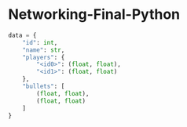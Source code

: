 # Networking-Final-Python

```python
data = {
    "id": int,
    "name": str,
    "players": {
        "<id0>": (float, float),
        "<id1>": (float, float)
    },
    "bullets": [
        (float, float),
        (float, float)
    ]
}
```
